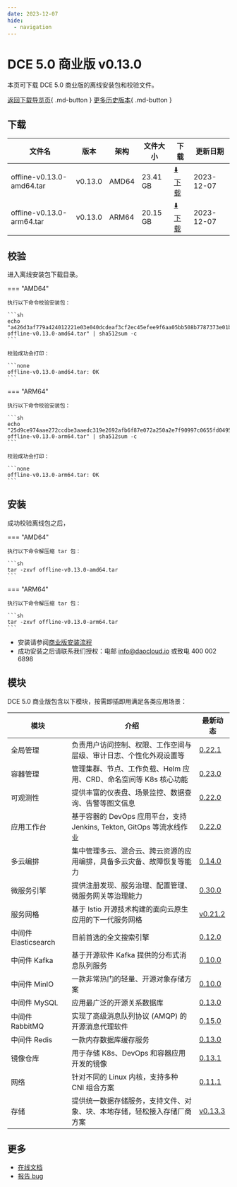 ```yaml
---
date: 2023-12-07
hide:
  - navigation
---
```


# DCE 5.0 商业版 v0.13.0

本页可下载 DCE 5.0 商业版的离线安装包和校验文件。

[返回下载导览页](../index.md#_2){ .md-button } [更多历史版本](./dce5-installer-history.md){ .md-button }

## 下载

| 文件名                      | 版本    | 架构 | 文件大小 | 下载                                           | 更新日期   |
| ----------------------------- | ------- | -------- | ---------------------------------------------- | ---------- | ----------------------------- |
| offline-v0.13.0-amd64.tar | v0.13.0 | AMD64 | 23.41 GB | [:arrow_down: 下载](https://qiniu-download-public.daocloud.io/DaoCloud_Enterprise/dce5/offline-v0.13.0-amd64.tar) | 2023-12-07 |
| offline-v0.13.0-arm64.tar | v0.13.0 | ARM64 | 20.15 GB | [:arrow_down: 下载](https://qiniu-download-public.daocloud.io/DaoCloud_Enterprise/dce5/offline-v0.13.0-arm64.tar) | 2023-12-07 |

## 校验

进入离线安装包下载目录。

=== "AMD64"

    执行以下命令校验安装包：

    ```sh
    echo "a426d3af779a424012221e03e040dcdeaf3cf2ec45efee9f6aa05bb508b7787373e01b4d229b8e29ee97bb77bfc4f9cc24f6fefc918a981f226ed0edba665bb2  offline-v0.13.0-amd64.tar" | sha512sum -c
    ```

    校验成功会打印：

    ```none
    offline-v0.13.0-amd64.tar: OK
    ```

=== "ARM64"

    执行以下命令校验安装包：

    ```sh
    echo "25d9ce974aae272ccdbe3aaedc319e2692afb6f87e072a250a2e7f90997c0655fd04956533be5bdb8d3ea6f6641c0418087894a853f925fec0b432fb2d8ce8f9  offline-v0.13.0-arm64.tar" | sha512sum -c
    ```

    校验成功会打印：

    ```none
    offline-v0.13.0-arm64.tar: OK
    ```

## 安装

成功校验离线包之后，

=== "AMD64"

    执行以下命令解压缩 tar 包：

    ```sh
    tar -zxvf offline-v0.13.0-amd64.tar
    ```

=== "ARM64"

    执行以下命令解压缩 tar 包：

    ```sh
    tar -zxvf offline-v0.13.0-arm64.tar
    ```

- 安装请参阅[商业版安装流程](../../install/commercial/start-install.md)
- 成功安装之后请联系我们授权：电邮 info@daocloud.io 或致电 400 002 6898

## 模块

DCE 5.0 商业版包含以下模块，按需即插即用满足各类应用场景：

| 模块                 | 介绍                                                                     | 最新动态                                                      |
| -------------------- | ------------------------------------------------------------------------ | ------------------------------------------------------------- |
| 全局管理             | 负责用户访问控制、权限、工作空间与层级、审计日志、个性化外观设置等             | [0.22.1](../../ghippo/intro/release-notes.md#0221)    |
| 容器管理             | 管理集群、节点、工作负载、Helm 应用、CRD、命名空间等 K8s 核心功能        | [0.23.0](../../kpanda/intro/release-notes.md#0230)    |
| 可观测性             | 提供丰富的仪表盘、场景监控、数据查询、告警等图文信息                     | [0.22.0](../../insight/intro/releasenote.md#0220)     |
| 应用工作台           | 基于容器的 DevOps 应用平台，支持 Jenkins, Tekton, GitOps 等流水线作业    | [0.22.0](../../amamba/intro/release-notes.md#0220)      |
| 多云编排             | 集中管理多云、混合云、跨云资源的应用编排，具备多云灾备、故障恢复等能力   | [0.14.0](../../kairship/intro/release-notes.md#0140)         |
| 微服务引擎           | 提供注册发现、服务治理、配置管理、微服务网关等治理能力                   | [0.30.0](../../skoala/intro/release-notes.md#0300)             |
| 服务网格             | 基于 Istio 开源技术构建的面向云原生应用的下一代服务网格                  | [v0.21.2](../../mspider/intro/release-notes.md#v0212)          |
| 中间件 Elasticsearch | 目前首选的全文搜索引擎                                                   | [0.12.0](../../middleware/elasticsearch/release-notes.md#0120) |
| 中间件 Kafka         | 基于开源软件 Kafka 提供的分布式消息队列服务                              | [0.10.0](../../middleware/kafka/release-notes.md#0100)          |
| 中间件 MinIO         | 一款非常热门的轻量、开源对象存储方案                                     | [0.10.0](../../middleware/minio/release-notes.md#0100)          |
| 中间件 MySQL         | 应用最广泛的开源关系数据库                                               | [0.13.0](../../middleware/mysql/release-notes.md#0130)           |
| 中间件 RabbitMQ      | 实现了高级消息队列协议 (AMQP) 的开源消息代理软件                         | [0.15.0](../../middleware/rabbitmq/release-notes.md#0150)        |
| 中间件 Redis         | 一款内存数据库缓存服务                                                   | [0.13.0](../../middleware/redis/release-notes.md#0130)           |
| 镜像仓库             | 用于存储 K8s、DevOps 和容器应用开发的镜像                                | [0.13.1](../../dce/dce-rn/20231130.md)                            |
| 网络                 | 针对不同的 Linux 内核，支持多种 CNI 组合方案                             | [0.11.1](../../dce/dce-rn/20231130.md)                            |
| 存储                 | 提供统一数据存储服务，支持文件、对象、块、本地存储，轻松接入存储厂商方案 | [v0.13.3](../../dce/dce-rn/20231130.md)                            |

## 更多

- [在线文档](../../dce/index.md)
- [报告 bug](https://github.com/DaoCloud/DaoCloud-docs/issues)
